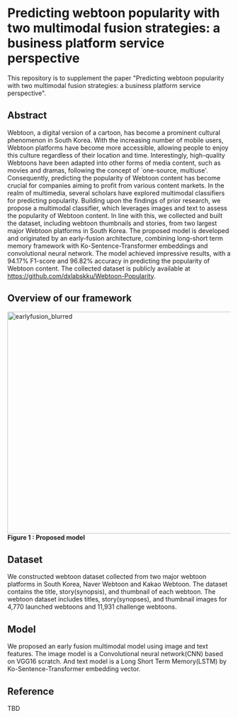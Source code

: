 # Predicting webtoon popularity with two multimodal fusion strategies: a business platform service perspective
This repository is to supplement the paper "Predicting webtoon popularity with two multimodal fusion strategies: a business platform service perspective".


## Abstract
Webtoon, a digital version of a cartoon, has become a prominent cultural phenomenon in South Korea. With the increasing number of mobile users, Webtoon platforms have become more accessible, allowing people to enjoy this culture regardless of their location and time. Interestingly, high-quality Webtoons have been adapted into other forms of media content, such as movies and dramas, following the concept of `one-source, multiuse'. Consequently, predicting the popularity of Webtoon content has become crucial for companies aiming to profit from various content markets. In the realm of multimedia, several scholars have explored multimodal classifiers for predicting popularity. Building upon the findings of prior research, we propose a multimodal classifier, which leverages images and text to assess the popularity of Webtoon content. In line with this, we collected and built the dataset, including webtoon thumbnails and stories, from two largest major Webtoon platforms in South Korea. The proposed model is developed and originated by an early-fusion architecture, combining long-short term memory framework with Ko-Sentence-Transformer embeddings and convolutional neural network. The model achieved impressive results, with a 94.17\% F1-score and 96.82\% accuracy in predicting the popularity of Webtoon content. The collected dataset is publicly available at https://github.com/dxlabskku/Webtoon-Popularity.


## Overview of our framework
<img alt="earlyfusion_blurred" src="https://github.com/dxlabskku/Webtoon-Popularity/assets/43632309/425f6d74-7f19-43b8-9872-05296dffb28e" width="842" height="500">
<br>
<strong>Figure 1 : Proposed model</strong>
<br>


## Dataset
We constructed webtoon dataset collected from two major webtoon platforms in South Korea, Naver Webtoon and Kakao Webtoon. The dataset contains the title, story(synopsis), and thumbnail of each webtoon. The webtoon dataset includes titles, story(synopses), and thumbnail images for 4,770 launched webtoons and 11,931 challenge webtoons.

## Model
We proposed an early fusion multimodal model using image and text features. The image model is a Convolutional neural network(CNN) based on VGG16 scratch. And text model is a Long Short Term Memory(LSTM) by Ko-Sentence-Transformer embedding vector.  


## Reference
TBD
